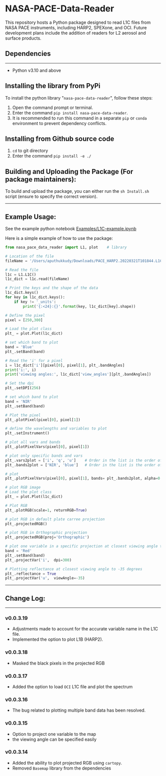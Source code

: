 # NASA-PACE-Data-Reader

This repository hosts a Python package designed to read L1C files from NASA PACE instruments, including HARP2, SPEXone, and OCI. Future development plans include the addition of readers for L2 aerosol and surface products.

## Dependencies
---
- Python v3.10 and above

## Installing the library from PyPi

To install the python library "`nasa-pace-data-reader`", follow these steps:

1. Open the command prompt or terminal.
2. Enter the command `pip install nasa-pace-data-reader`.
3. It is recommended to run this command in a separate `pip` or `conda` environment to prevent dependency conflicts.

## Installing from Github source code

1. `cd` to git directory
2. Enter the command `pip install -e ./`

## Building and Uploading the Package (For package maintainers):

To build and upload the package, you can either run the `sh Install.sh` script (ensure to specify the correct version).

---

## Example Usage:

See the example python notebook [Examples/L1C-example.ipynb](https://github.com/aninramesh/nasa-pace-data-reader/blob/main/Examples/L1C-example.ipynb)


Here is a simple example of how to use the package:

```Python
from nasa_pace_data_reader import L1, plot    # library

# Location of the file
fileName = '/Users/aputhukkudy/Downloads/PACE_HARP2.20220321T101844.L1C.5.2KM.V03.SIM2.1_.nc'

# Read the file
l1c = L1.L1C()
l1c_dict = l1c.read(fileName)

# Print the keys and the shape of the data
l1c_dict.keys()
for key in l1c_dict.keys():
    if key != '_units':
        print('{:<24}:{}'.format(key, l1c_dict[key].shape))

# Define the pixel
pixel = [250,300]

# Load the plot class
plt_ = plot.Plot(l1c_dict)

# set which band to plot
band = 'Blue'
plt_.setBand(band)

# Read the 'i' for a pixel
i = l1c_dict['i'][pixel[0], pixel[1], plt_.bandAngles]
print('i:', i)
print('viewing angles:', l1c_dict['view_angles'][plt_.bandAngles])

# Set the dpi
plt_.setDPI(256)

# set which band to plot
band = 'NIR'
plt_.setBand(band)

# Plot the pixel
plt_.plotPixel(pixel[0], pixel[1])

# define the wavelengths and variables to plot
plt_.setInstrument()

# plot all vars and bands
plt_.plotPixelVars(pixel[0], pixel[1])

# plot only specific bands and vars
plt_.vars2plot = ['i', 'q', 'u']    # Order in the list is the order of plotting
plt_.bands2plot = ['NIR', 'blue']   # Order in the list is the order of plotting

# plot 
plt_.plotPixelVars(pixel[0], pixel[1], bands= plt_.bands2plot, alpha=0.5, linewidth=0.5) # you can pass any other arguments to the plot function

# plot RGB image
# Load the plot class
plt_ = plot.Plot(l1c_dict)

# Plot RGB
plt_.plotRGB(scale=1, returnRGB=True)

# plot RGB in default plate carree projection
plt_.projectedRGB()

# plot RGB in Orthographic projection
plt_.projectedRGB(proj='Orthographic')

# plot one variable in a specific projection at closest viewing angle to nadir
band = 'Red'
plt_.setBand(band)
plt_.projectVar('i',  dpi=300)

# Plotting reflectance at closest viewing angle to -35 degrees
plt_.reflectance = True
plt_.projectVar('u',  viewAngle=-35)

```
---

## Change Log:
---
### v0.0.3.19
- Adjustments made to account for the accurate variable name in the L1C file.
- Implemented the option to plot L1B (HARP2).

### v0.0.3.18
- Masked the black pixels in the projected RGB

### v0.0.3.17
- Added the option to load `OCI` L1C file and plot the spectrum

### v0.0.3.16
- The bug related to plotting multiple band data has been resolved.

### v0.0.3.15
- Option to project one variable to the map
- the viewing angle can be specified easily

### v0.0.3.14

- Added the ability to plot projected RGB using `cartopy`.
- Removed `Basemap` library from the dependencies


